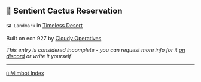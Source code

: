 ## 🌵 Sentient Cactus Reservation

`🖼️ Landmark` in [Timeless Desert](<https://zeithalt.github.io/r/timeless_desert.html>)

Built on eon 927 by [Cloudy Operatives](<https://zeithalt.github.io/r/cloudy_operatives.html>)

_This entry is considered incomplete - you can request more info for it [on discord](<https://discord.com/channels/562910943848169472/1173922660489633802>) or write it yourself_

-----
[`📑` Mimbot Index](<https://zeithalt.github.io/r/#58d0>)
<!---
keywords:  
aliases: 
-->